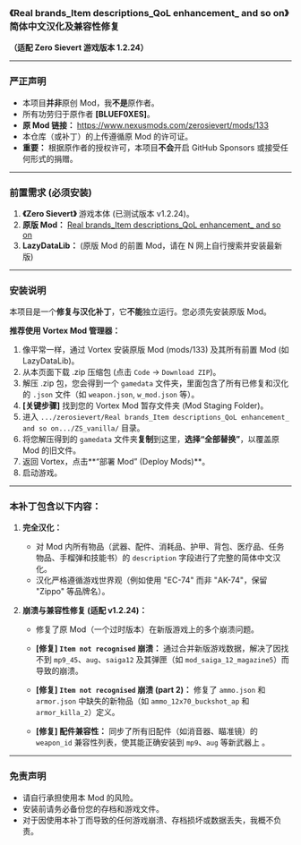 ### 《Real brands_Item descriptions_QoL enhancement_ and so on》简体中文汉化及兼容性修复



**（适配 Zero Sievert 游戏版本 1.2.24）**

------



### 严正声明



- 本项目**并非**原创 Mod，我**不是**原作者。
- 所有功劳归于原作者 **[BLUEF0XES]**。
- **原 Mod 链接：** https://www.nexusmods.com/zerosievert/mods/133
- 本仓库（或补丁）的上传遵循原 Mod 的许可证。
- **重要：** 根据原作者的授权许可，本项目**不会**开启 GitHub Sponsors 或接受任何形式的捐赠。

------



### 前置需求 (必须安装)



1. **《Zero Sievert》** 游戏本体 (已测试版本 v1.2.24)。
2. **原版 Mod：** [Real brands_Item descriptions_QoL enhancement_ and so on](https://www.nexusmods.com/zerosievert/mods/133)
3. **LazyDataLib：** (原版 Mod 的前置 Mod，请在 N 网上自行搜索并安装最新版)

------



### 安装说明



本项目是一个**修复与汉化补丁**，它**不能**独立运行。您必须先安装原版 Mod。

**推荐使用 Vortex Mod 管理器：**

1. 像平常一样，通过 Vortex 安装原版 Mod (mods/133) 及其所有前置 Mod (如 LazyDataLib)。
2. 从本页面下载 .zip 压缩包 (点击 `Code` -> `Download ZIP`)。
3. 解压 .zip 包，您会得到一个 `gamedata` 文件夹，里面包含了所有已修复和汉化的 `.json` 文件（如 `weapon.json`, `w_mod.json` 等）。
4. **[关键步骤]** 找到您的 Vortex Mod 暂存文件夹 (Mod Staging Folder)。
5. 进入 `.../zerosievert/Real brands_Item descriptions_QoL enhancement_ and so on.../ZS_vanilla/` 目录。
6. 将您解压得到的 `gamedata` 文件夹**复制**到这里，**选择“全部替换”**，以覆盖原 Mod 的旧文件。
7. 返回 Vortex，点击**“部署 Mod” (Deploy Mods)**。
8. 启动游戏。

------



### 本补丁包含以下内容：



1. **完全汉化：**

   - 对 Mod 内所有物品（武器、配件、消耗品、护甲、背包、医疗品、任务物品、手榴弹和技能书）的 `description` 字段进行了完整的简体中文汉化。
   - 汉化严格遵循游戏世界观（例如使用 "EC-74" 而非 "AK-74"，保留 "Zippo" 等品牌名）。

2. **崩溃与兼容性修复 (适配 v1.2.24)：**

   - 修复了原 Mod（一个过时版本）在新版游戏上的多个崩溃问题。

   - **[修复] `Item not recognised` 崩溃：** 通过合并新版游戏数据，解决了因找不到 `mp9_45`、`aug`、`saiga12` 及其弹匣（如 `mod_saiga_12_magazine5`）而导致的崩溃。

   - **[修复] `Item not recognised` 崩溃 (part 2)：** 修复了 `ammo.json` 和 `armor.json` 中缺失的新物品（如 `ammo_12x70_buckshot_ap` 和 `armor_killa_2`）定义。

   - **[修复] 配件兼容性：** 同步了所有旧配件（如消音器、瞄准镜）的 `weapon_id` 兼容性列表，使其能正确安装到 `mp9`、`aug` 等新武器上 。

------



### 免责声明



- 请自行承担使用本 Mod 的风险。
- 安装前请务必备份您的存档和游戏文件。
- 对于因使用本补丁而导致的任何游戏崩溃、存档损坏或数据丢失，我概不负责。
